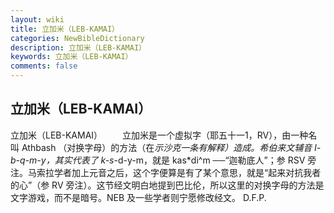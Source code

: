 ```yaml
---
layout: wiki
title: 立加米（LEB-KAMAI）
categories: NewBibleDictionary
description: 立加米（LEB-KAMAI）
keywords: 立加米（LEB-KAMAI）
comments: false
---
```


## 立加米（LEB-KAMAI）



立加米（LEB-KAMAI）
　　立加米是一个虚拟字（耶五十一1，RV），由一种名叫 Athbash （对换字母）的方法（在*示沙克一条有解释）造成。希伯来文辅音 l-b-q-m-y，其实代表了 k-s*-d-y-m，就是 kas*di^m ──“迦勒底人”；参 RSV 旁注。马索拉学者加上元音之后，这个字便算是有了某个意思，就是“起来对抗我者的心”（参 RV 旁注）。这节经文明白地提到巴比伦，所以这里的对换字母的方法是文字游戏，而不是暗号。NEB 及一些学者则宁愿修改经文。
D.F.P.





